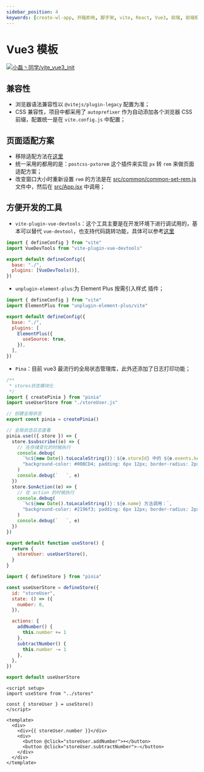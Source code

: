```yaml
---
sidebar_position: 4
keywords: [create-wl-app, 开箱即用, 脚手架, vite, React, Vue3, 前端, 前端框架, 前端开发, 前端开发工具]
---
```


# Vue3 模板

[![小磊丶同学/vite_vue3_init](https://gitee.com/whyfail/vite_vue3_init/widgets/widget_card.svg?colors=4183c4,ffffff,ffffff,e3e9ed,666666,9b9b9b)](https://gitee.com/whyfail/vite_vue3_init)

## 兼容性

- 浏览器语法兼容性以 `@vitejs/plugin-legacy` 配置为准；
- CSS 兼容性，项目中都采用了 `autoprefixer` 作为自动添加各个浏览器 CSS 前缀，配置统一是在 `vite.config.js` 中配置；

## 页面适配方案

- 移除适配方法在[这里](/log/2023-10-17)
- 统一采用的都用的是：`postcss-pxtorem` 这个插件来实现 `px` 转 `rem` 来做页面适配方案；
- 改变窗口大小时重新设置 `rem` 的方法是在 [src/common/common-set-rem.js](https://gitee.com/whyfail/vite_react_init/blob/master/src/common/common-set-rem.js) 文件中，然后在 [src/App.jsx](https://gitee.com/whyfail/vite_react_init/blob/master/src/App.jsx) 中调用；

## 方便开发的工具

- `vite-plugin-vue-devtools`：这个工具主要是在开发环境下进行调试用的，基本可以替代 `vue-devtool`，也支持代码跳转功能，具体可以参考[这里](/log/2023-06-30)

```js
import { defineConfig } from "vite"
import VueDevTools from "vite-plugin-vue-devtools"

export default defineConfig({
  base: "./",
  plugins: [VueDevTools()],
})
```

- `unplugin-element-plus`:为 Element Plus 按需引入样式 插件；

```js
import { defineConfig } from "vite"
import ElementPlus from "unplugin-element-plus/vite"

export default defineConfig({
  base: "./",
  plugins: [
    ElementPlus({
      useSource: true,
    }),
  ],
})
```

- `Pina`：目前 vue3 最流行的全局状态管理库，此外还添加了日志打印功能；

```js
/**
 * stores状态模块化
 */
import { createPinia } from "pinia"
import useUserStore from "./storeUser.js"

// 创建全局状态
export const pinia = createPinia()

// 全局状态日志查看
pinia.use(({ store }) => {
  store.$subscribe((e) => {
    // 在存储变化的时候执行
    console.debug(
      `%c${new Date().toLocaleString()}：${e.storeId} 中的 ${e.events.key}状态改变：`,
      "background-color: #00BCD4; padding: 6px 12px; border-radius: 2px; font-size: 14px; color: #fff; font-weight: 600;"
    )
    console.debug(`   `, e)
  })
  store.$onAction((e) => {
    // 在 action 的时候执行
    console.debug(
      `%c${new Date().toLocaleString()}：${e.name} 方法调用：`,
      "background-color: #2196f3; padding: 6px 12px; border-radius: 2px; font-size: 14px; color: #fff; font-weight: 600;"
    )
    console.debug(`   `, e)
  })
})

export default function useStore() {
  return {
    storeUser: useUserStore(),
  }
}
```

```js
import { defineStore } from "pinia"

const useUserStore = defineStore({
  id: "storeUser",
  state: () => ({
    number: 0,
  }),

  actions: {
    addNumber() {
      this.number += 1
    },
    subtractNumber() {
      this.number -= 1
    },
  },
})

export default useUserStore
```

```vue
<script setup>
import useStore from "../stores"

const { storeUser } = useStore()
</script>

<template>
  <div>
    <div>{{ storeUser.number }}</div>
    <div>
      <button @click="storeUser.addNumber">+</button>
      <button @click="storeUser.subtractNumber">-</button>
    </div>
  </div>
</template>
```

